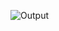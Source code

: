 ![Output](https://user-images.githubusercontent.com/118212740/216009901-709073b9-9f6e-46af-bc51-73968e4d0740.gif)
